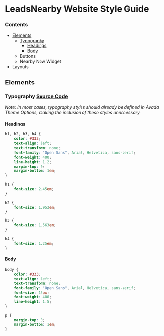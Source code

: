 # LeadsNearby Website Style Guide

### Contents
* [Elements](#elements)
    * [Typography](#typography)
        * [Headings](#headings)
        * [Body](#body)
    * Buttons
    * Nearby Now Widget
* Layouts

## Elements

### Typography [Source Code](src/scss/parts/_typography.scss)

*Note: In most cases, typography styles should already be defined in Avada Theme Options, making the inclusion of these styles unnecessary*

#### Headings

```css
h1, h2, h3, h4 {
    color: #333;
    text-align: left;
    text-transform: none;
    font-family: "Open Sans", Arial, Helvetica, sans-serif;
    font-weight: 400;
    line-height: 1.2;
    margin-top: 0;
    margin-bottom: 1em;
}

h1 {
    font-size: 2.45em;
}

h2 {
    font-size: 1.953em;
}

h3 {
    font-size: 1.563em;
}

h4 {
    font-size: 1.25em;
}
```

#### Body

```css
body {
    color: #333;
    text-align: left;
    text-transform: none;
    font-family: "Open Sans", Arial, Helvetica, sans-serif;
    font-size: 16px;
    font-weight: 400;
    line-height: 1.5;
}

p {
    margin-top: 0;
    margin-bottom: 1em;
}
```

